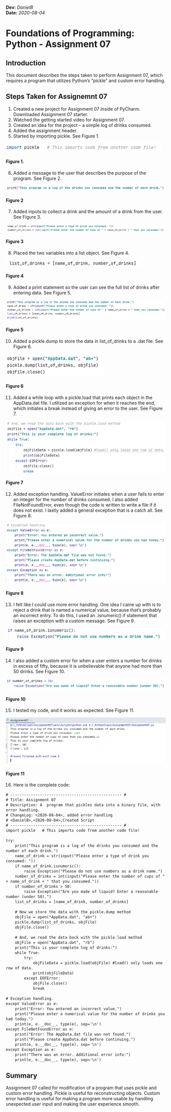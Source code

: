 **Dev:** *DanielB*  
**Date:** *2020-08-04*
# Foundations of Programming: Python - Assignment 07

## Introduction
This document describes the steps taken to perform Assignment 07, which requires a program that utilizes Python’s “pickle” and custom error handling.

## Steps Taken for Assignemnt 07
1.	Created a new project for Assignment 07 inside of PyCharm. Downloaded Assignment 07 starter.
2.	Watched the getting started video for Assignment 07.
3.	Created an idea for the project – a simple log of drinks consumed.
4.	Added the assignment header.
5.	Started by importing pickle. See Figure 1.

![Figure 1](https://github.com/curraxuw/IntroToProg-Python-Mod07/blob/master/docs/Figure1.png?raw=true)
#### Figure 1.

6.	Added a message to the user that describes the purpose of the program. See Figure 2.
 
![Figure 2](https://github.com/curraxuw/IntroToProg-Python-Mod07/blob/master/docs/Figure2.png?raw=true)
#### Figure 2

7.	Added inputs to collect a drink and the amount of a drink from the user. See Figure 3.
 
![Figure 3](https://github.com/curraxuw/IntroToProg-Python-Mod07/blob/master/docs/Figure3.png?raw=true)
#### Figure 3
8.	Placed the two variables into a list object. See Figure 4.
 
![Figure 4](https://github.com/curraxuw/IntroToProg-Python-Mod07/blob/master/docs/Figure4.png?raw=true)
#### Figure 4

9.	Added a print statement so the user can see the full list of drinks after entering data. See Figure 5.
 
![Figure 5](https://github.com/curraxuw/IntroToProg-Python-Mod07/blob/master/docs/Figure5.png?raw=true)
#### Figure 5

10.	Added a pickle.dump to store the data in list_of_drinks to a .dat file. See Figure 6.
 
![Figure 6](https://github.com/curraxuw/IntroToProg-Python-Mod07/blob/master/docs/Figure6.png?raw=true)
#### Figure 6

11.	Added a while loop with a pickle.load that prints each object in the AppData.dat file. I utilized an exception for when it reaches the end, which initiates a break instead of giving an error to the user. See Figure 7.
 

![Figure 7](https://github.com/curraxuw/IntroToProg-Python-Mod07/blob/master/docs/Figure7.png?raw=true)
#### Figure 7

12.	Added exception handling. ValueError initiates when a user fails to enter an integer for the number of drinks consumed. I also added FileNotFoundError, even though the code is written to write a file if it does not exist. I lastly added a general exception that is a catch all. See Figure 8.
 
![Figure 8](https://github.com/curraxuw/IntroToProg-Python-Mod07/blob/master/docs/Figure8.png?raw=true)
#### Figure 8

13.	I felt like I could use more error handling. One idea I came up with is to reject a drink that is named a numerical value, because that’s probably an incorrect entry. To do this, I used an .isnumeric() if statement that raises an exception with a custom message. See Figure 9.

![Figure 9](https://github.com/curraxuw/IntroToProg-Python-Mod07/blob/master/docs/Figure9.png?raw=true)
#### Figure 9

14.	I also added a custom error for when a user enters a number for drinks in excess of fifty, because it is unbelievable that anyone had more than 50 drinks. See Figure 10.
 
![Figure 10](https://github.com/curraxuw/IntroToProg-Python-Mod07/blob/master/docs/Figure10.png?raw=true)
#### Figure 10

15.	I tested my code, and it works as expected. See Figure 11.
 
![Figure 11](https://github.com/curraxuw/IntroToProg-Python-Mod07/blob/master/docs/Figure11.png?raw=true)
#### Figure 11

16.	Here is the complete code:
```
# ------------------------------------------------- #
# Title: Assignment 07
# Description: A  program that pickles data into a binary file, with error handling.
# ChangeLog: <2020-08-04>, added error handling
# <DanielB>,<2020-08-04>,Created Script
# ------------------------------------------------- #
import pickle   # This imports code from another code file!

try:
    print("This program is a log of the drinks you consumed and the number of each drink.")
    name_of_drink = str(input("Please enter a type of drink you consumed: "))
    if name_of_drink.isnumeric():
        raise Exception("Please do not use numbers as a drink name.")
    number_of_drinks = int(input("Please enter the number of cups of " + name_of_drink + " that you consumed."))
    if number_of_drinks > 50:
        raise Exception("Are you made of liquid? Enter a reasonable number (under 50).")
    list_of_drinks = [name_of_drink, number_of_drinks]

    # Now we store the data with the pickle.dump method
    objFile = open("AppData.dat", "ab+")
    pickle.dump(list_of_drinks, objFile)
    objFile.close()

    # And, we read the data back with the pickle.load method
    objFile = open("AppData.dat", "rb")
    print("This is your complete log of drinks:")
    while True:
        try:
            objFileData = pickle.load(objFile) #load() only loads one row of data.
            print(objFileData)
        except EOFError:
            objFile.close()
            break

# Exception handling.
except ValueError as e:
    print("Error: You entered an incorrect value.")
    print("Please enter a numerical value for the number of drinks you had today.")
    print(e, e.__doc__, type(e), sep='\n')
except FileNotFoundError as e:
    print("Error: The AppData.dat file was not found.")
    print("Please create AppData.dat before continuing.")
    print(e, e.__doc__, type(e), sep='\n')
except Exception as e:
    print("There was an error. Additional error info:")
    print(e, e.__doc__, type(e), sep='\n')
```

## Summary
Assignment 07 called for modification of a program that uses pickle and custom error handling. Pickle is useful for reconstructing objects. Custom error handling is useful for making a program more usable by handling unexpected user input and making the user experience smooth.
